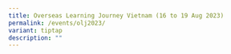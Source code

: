 ```yaml
---
title: Overseas Learning Journey Vietnam (16 to 19 Aug 2023)
permalink: /events/olj2023/
variant: tiptap
description: ""
---
```

